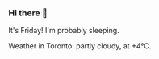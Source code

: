 ### Hi there :wave:

It's Friday! I'm probably sleeping.

Weather in Toronto: partly cloudy, at +4°C.
